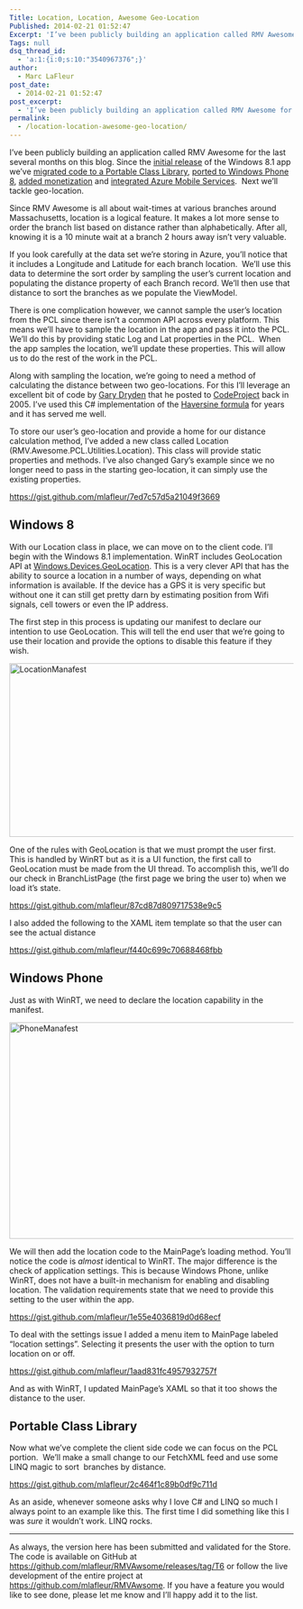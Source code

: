 ```yaml
---
Title: Location, Location, Awesome Geo-Location
Published: 2014-02-21 01:52:47
Excerpt: 'I’ve been publicly building an application called RMV Awesome for the last several months on this blog. Since the initial release of the Windows 8.1 app we’ve migrated code to a Portable Class Library, ported to Windows Phone 8, added monetization and integrated Azure Mobile Services.  Next we’ll tackle geo-location.'
Tags: null
dsq_thread_id:
  - 'a:1:{i:0;s:10:"3540967376";}'
author:
  - Marc LaFleur
post_date:
  - 2014-02-21 01:52:47
post_excerpt:
  - 'I’ve been publicly building an application called RMV Awesome for the last several months on this blog. Since the initial release of the Windows 8.1 app we’ve migrated code to a Portable Class Library, ported to Windows Phone 8, added monetization and integrated Azure Mobile Services.  Next we’ll tackle geo-location.'
permalink:
  - /location-location-awesome-geo-location/
---
```

I’ve been publicly building an application called RMV Awesome for the last several months on this blog. Since the <a href="http://massivescale.azurewebsites.net/rmv-awesome/" target="_blank">initial release</a> of the Windows 8.1 app we’ve <a href="http://massivescale.azurewebsites.net/leveraging-portable-class-libraries/" target="_blank">migrated code to a Portable Class Library</a>, <a href="http://massivescale.azurewebsites.net/moving-to-windows-phone-8/" target="_blank">ported to Windows Phone 8</a>, <a href="http://massivescale.azurewebsites.net/monetizing-rmv-awesome/" target="_blank">added monetization</a> and <a title="Awesome Azure Mobile Services" href="http://massivescale.azurewebsites.net/awesome-azure-mobile-services/" target="_blank">integrated Azure Mobile Services</a>.  Next we’ll tackle geo-location.

Since RMV Awesome is all about wait-times at various branches around Massachusetts, location is a logical feature. It makes a lot more sense to order the branch list based on distance rather than alphabetically. After all, knowing it is a 10 minute wait at a branch 2 hours away isn’t very valuable.

If you look carefully at the data set we’re storing in Azure, you’ll notice that it includes a Longitude and Latitude for each branch location.  We’ll use this data to determine the sort order by sampling the user’s current location and populating the distance property of each Branch record. We’ll then use that distance to sort the branches as we populate the ViewModel.

There is one complication however, we cannot sample the user’s location from the PCL since there isn’t a common API across every platform. This means we’ll have to sample the location in the app and pass it into the PCL. We’ll do this by providing static Log and Lat properties in the PCL.  When the app samples the location, we’ll update these properties. This will allow us to do the rest of the work in the PCL.

Along with sampling the location, we’re going to need a method of calculating the distance between two geo-locations. For this I’ll leverage an excellent bit of code by <a href="http://www.codeproject.com/script/Membership/View.aspx?mid=541560" target="_blank">Gary Dryden</a> that he posted to <a href="http://www.codeproject.com/Articles/12269/Distance-between-locations-using-latitude-and-long" target="_blank">CodeProject</a> back in 2005. I’ve used this C# implementation of the <a href="http://en.wikipedia.org/wiki/Haversine_formula" target="_blank">Haversine formula</a> for years and it has served me well.

To store our user’s geo-location and provide a home for our distance calculation method, I’ve added a new class called Location (RMV.Awesome.PCL.Utilities.Location). This class will provide static properties and methods. I’ve also changed Gary’s example since we no longer need to pass in the starting geo-location, it can simply use the existing properties.

https://gist.github.com/mlafleur/7ed7c57d5a21049f3669

<h2>Windows 8</h2>

With our Location class in place, we can move on to the client code. I’ll begin with the Windows 8.1 implementation. WinRT includes GeoLocation API at <a href="http://msdn.microsoft.com/en-us/library/windows/apps/windows.devices.geolocation.aspx" target="_blank">Windows.Devices.GeoLocation</a>. This is a very clever API that has the ability to source a location in a number of ways, depending on what information is available. If the device has a GPS it is very specific but without one it can still get pretty darn by estimating position from Wifi signals, cell towers or even the IP address.

The first step in this process is updating our manifest to declare our intention to use GeoLocation. This will tell the end user that we’re going to use their location and provide the options to disable this feature if they wish.

<a href="http://massivescale.blob.core.windows.net/blogmedia/2014/02/LocationManafest.jpg"><img style="display: inline; border-width: 0px;" title="LocationManafest" alt="LocationManafest" src="http://massivescale.blob.core.windows.net/blogmedia/2014/02/LocationManafest_thumb.jpg" width="640" height="308" border="0" /></a>

One of the rules with GeoLocation is that we must prompt the user first. This is handled by WinRT but as it is a UI function, the first call to GeoLocation must be made from the UI thread. To accomplish this, we’ll do our check in BranchListPage (the first page we bring the user to) when we load it’s state.

https://gist.github.com/mlafleur/87cd87d809717538e9c5

I also added the following to the XAML item template so that the user can see the actual distance

https://gist.github.com/mlafleur/f440c699c70688468fbb

<h2>Windows Phone</h2>

Just as with WinRT, we need to declare the location capability in the manifest.

<a href="http://massivescale.blob.core.windows.net/blogmedia/2014/02/PhoneManafest.jpg"><img style="display: inline; border-width: 0px;" title="PhoneManafest" alt="PhoneManafest" src="http://massivescale.blob.core.windows.net/blogmedia/2014/02/PhoneManafest_thumb.jpg" width="591" height="384" border="0" /></a>

We will then add the location code to the MainPage’s loading method. You’ll notice the code is <em>almost</em> identical to WinRT. The major difference is the check of application settings. This is because Windows Phone, unlike WinRT, does not have a built-in mechanism for enabling and disabling location. The validation requirements state that we need to provide this setting to the user within the app.

https://gist.github.com/mlafleur/1e55e4036819d0d68ecf

To deal with the settings issue I added a menu item to MainPage labeled “location settings”. Selecting it presents the user with the option to turn location on or off.

https://gist.github.com/mlafleur/1aad831fc4957932757f

And as with WinRT, I updated MainPage’s XAML so that it too shows the distance to the user.

<h2>Portable Class Library</h2>

Now what we’ve complete the client side code we can focus on the PCL portion.  We’ll make a small change to our FetchXML feed and use some LINQ magic to sort  branches by distance.

https://gist.github.com/mlafleur/2c464f1c89b0df9c711d

As an aside, whenever someone asks why I love C# and LINQ so much I always point to an example like this. The first time I did something like this I was <em>sure</em> it wouldn’t work. LINQ rocks.

<hr />

As always, the version here has been submitted and validated for the Store. The code is available on GitHub at <a href="https://github.com/mlafleur/RMVAwsome/releases/tag/T6">https://github.com/mlafleur/RMVAwsome/releases/tag/T6</a> or follow the live development of the entire project at <a href="https://github.com/mlafleur/RMVAwsome">https://github.com/mlafleur/RMVAwsome</a>. If you have a feature you would like to see done, please let me know and I’ll happy add it to the list.